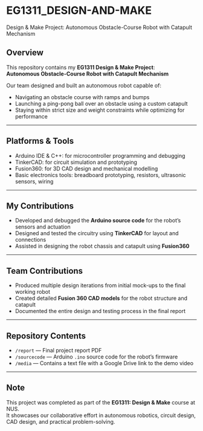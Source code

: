 # EG1311_DESIGN-AND-MAKE

Design &amp; Make Project: Autonomous Obstacle-Course Robot with Catapult Mechanism

## Overview

This repository contains my **EG1311 Design & Make Project**:  
**Autonomous Obstacle-Course Robot with Catapult Mechanism**

Our team designed and built an autonomous robot capable of:
- Navigating an obstacle course with ramps and bumps
- Launching a ping-pong ball over an obstacle using a custom catapult
- Staying within strict size and weight constraints while optimizing for performance

---

## Platforms & Tools

- Arduino IDE & C++: for microcontroller programming and debugging
- TinkerCAD: for circuit simulation and prototyping
- Fusion360: for 3D CAD design and mechanical modelling
- Basic electronics tools: breadboard prototyping, resistors, ultrasonic sensors, wiring

---

## My Contributions

- Developed and debugged the **Arduino source code** for the robot’s sensors and actuation
- Designed and tested the circuitry using **TinkerCAD** for layout and connections
- Assisted in designing the robot chassis and catapult using **Fusion360**

---

## Team Contributions

- Produced multiple design iterations from initial mock-ups to the final working robot
- Created detailed **Fusion 360 CAD models** for the robot structure and catapult
- Documented the entire design and testing process in the final report

---

## Repository Contents

- `/report` — Final project report PDF
- `/sourcecode` — Arduino `.ino` source code for the robot’s firmware
- `/media` — Contains a text file with a Google Drive link to the demo video

---

## Note

This project was completed as part of the **EG1311: Design & Make** course at NUS.  
It showcases our collaborative effort in autonomous robotics, circuit design, CAD design, and practical problem-solving.

